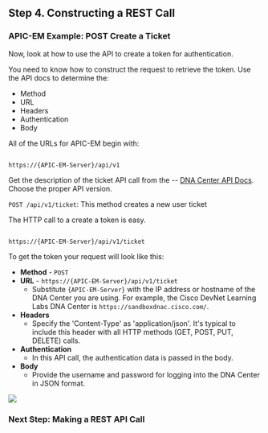## Step 4. Constructing a REST Call

### APIC-EM Example: POST Create a Ticket

Now, look at how to use the API to create a token for authentication.

You need to know how to construct the request to retrieve the token. Use the API docs to determine the:

* Method
* URL
* Headers
* Authentication
* Body

All of the URLs for APIC-EM begin with:

```http

https://{APIC-EM-Server}/api/v1

```

Get the description of the ticket API call from the -- <a href="https://developer.cisco.com/site/apic-em/docs/api.html?version=1.6" target="_blank">DNA Center API Docs</a>. Choose the proper API version.

`POST /api/v1/ticket`: This method creates a new user ticket


The HTTP call to a create a token is easy.
```http

https://{APIC-EM-Server}/api/v1/ticket

```

To get the token your request will look like this:

* **Method** - `POST`
* **URL** - `https://{APIC-EM-Server}/api/v1/ticket`
	* Substitute `{APIC-EM-Server}` with the IP address or hostname of the DNA Center you are using. For example, the Cisco DevNet Learning Labs DNA Center is `https://sandboxdnac.cisco.com/`.
* **Headers**
	* Specify the 'Content-Type' as 'application/json'. It's typical to include this header with all HTTP methods (GET, POST, PUT, DELETE) calls.
* **Authentication**
	* In this API call, the authentication data is passed in the body.
* **Body**
	 * Provide the username and password for logging into the DNA Center in JSON format.

![](/posts/files/coding-101-rest-basics-ga/assets/images/apic-em-request.png)


### Next Step: Making a REST API Call
